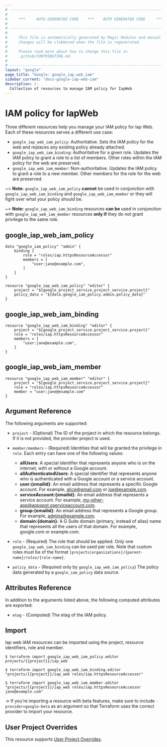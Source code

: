 ```yaml
---
# ----------------------------------------------------------------------------
#
#     ***     AUTO GENERATED CODE    ***    AUTO GENERATED CODE     ***
#
# ----------------------------------------------------------------------------
#
#     This file is automatically generated by Magic Modules and manual
#     changes will be clobbered when the file is regenerated.
#
#     Please read more about how to change this file in
#     .github/CONTRIBUTING.md.
#
# ----------------------------------------------------------------------------
layout: "google"
page_title: "Google: google_iap_web_iam"
sidebar_current: "docs-google-iap-web-iam"
description: |-
  Collection of resources to manage IAM policy for IapWeb
---
```


# IAM policy for IapWeb
Three different resources help you manage your IAM policy for Iap Web. Each of these resources serves a different use case:

* `google_iap_web_iam_policy`: Authoritative. Sets the IAM policy for the web and replaces any existing policy already attached.
* `google_iap_web_iam_binding`: Authoritative for a given role. Updates the IAM policy to grant a role to a list of members. Other roles within the IAM policy for the web are preserved.
* `google_iap_web_iam_member`: Non-authoritative. Updates the IAM policy to grant a role to a new member. Other members for the role for the web are preserved.

~> **Note:** `google_iap_web_iam_policy` **cannot** be used in conjunction with `google_iap_web_iam_binding` and `google_iap_web_iam_member` or they will fight over what your policy should be.

~> **Note:** `google_iap_web_iam_binding` resources **can be** used in conjunction with `google_iap_web_iam_member` resources **only if** they do not grant privilege to the same role.



## google\_iap\_web\_iam\_policy

```hcl
data "google_iam_policy" "admin" {
	binding {
		role = "roles/iap.httpsResourceAccessor"
		members = [
			"user:jane@example.com",
		]
	}
}

resource "google_iap_web_iam_policy" "editor" {
	project = "${google_project_service.project_service.project}"
	policy_data = "${data.google_iam_policy.admin.policy_data}"
}
```

## google\_iap\_web\_iam\_binding

```hcl
resource "google_iap_web_iam_binding" "editor" {
	project = "${google_project_service.project_service.project}"
	role = "roles/iap.httpsResourceAccessor"
	members = [
		"user:jane@example.com",
	]
}
```

## google\_iap\_web\_iam\_member

```hcl
resource "google_iap_web_iam_member" "editor" {
	project = "${google_project_service.project_service.project}"
	role = "roles/iap.httpsResourceAccessor"
	member = "user:jane@example.com"
}
```

## Argument Reference

The following arguments are supported:


* `project` - (Optional) The ID of the project in which the resource belongs.
    If it is not provided, the provider project is used.

* `member/members` - (Required) Identities that will be granted the privilege in `role`.
  Each entry can have one of the following values:
  * **allUsers**: A special identifier that represents anyone who is on the internet; with or without a Google account.
  * **allAuthenticatedUsers**: A special identifier that represents anyone who is authenticated with a Google account or a service account.
  * **user:{emailid}**: An email address that represents a specific Google account. For example, alice@gmail.com or joe@example.com.
  * **serviceAccount:{emailid}**: An email address that represents a service account. For example, my-other-app@appspot.gserviceaccount.com.
  * **group:{emailid}**: An email address that represents a Google group. For example, admins@example.com.
  * **domain:{domain}**: A G Suite domain (primary, instead of alias) name that represents all the users of that domain. For example, google.com or example.com.

* `role` - (Required) The role that should be applied. Only one
    `google_iap_web_iam_binding` can be used per role. Note that custom roles must be of the format
    `[projects|organizations]/{parent-name}/roles/{role-name}`.

* `policy_data` - (Required only by `google_iap_web_iam_policy`) The policy data generated by
  a `google_iam_policy` data source.

## Attributes Reference

In addition to the arguments listed above, the following computed attributes are
exported:

* `etag` - (Computed) The etag of the IAM policy.

## Import

Iap web IAM resources can be imported using the project, resource identifiers, role and member.

```
$ terraform import google_iap_web_iam_policy.editor projects/{{project}}/iap_web

$ terraform import google_iap_web_iam_binding.editor "projects/{{project}}/iap_web roles/iap.httpsResourceAccessor"

$ terraform import google_iap_web_iam_member.editor "projects/{{project}}/iap_web roles/iap.httpsResourceAccessor jane@example.com"
```

-> If you're importing a resource with beta features, make sure to include `-provider=google-beta`
as an argument so that Terraform uses the correct provider to import your resource.

## User Project Overrides

This resource supports [User Project Overrides](https://www.terraform.io/docs/providers/google/provider_reference.html#user_project_override).
